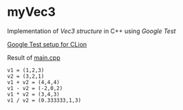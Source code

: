 # myVec3

Implementation of _Vec3 structure_ in C++ using *Google Test*

[Google Test setup for CLion](https://www.jetbrains.com/help/clion/creating-google-test-run-debug-configuration-for-test.html)

Result of [main.cpp](main.cpp)

```
v1 = (1,2,3)
v2 = (3,2,1)
v1 + v2 = (4,4,4)
v1 - v2 = (-2,0,2)
v1 * v2 = (3,4,3)
v1 / v2 = (0.333333,1,3)
```